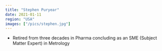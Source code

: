 ```yaml
---
title: "Stephen Puryear"
date: 2021-01-11
region: "USA"
images: ["/pics/stephen.jpg"]
---
```


- Retired from three decades in Pharma concluding as an SME (Subject Matter Expert) in Metrology